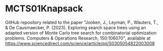 # MCTS01Knapsack
GitHub repository related to the paper "Jooken, J., Leyman, P., Wauters, T., & De Causmaecker, P. (2023). Exploring search space trees using an adapted version of Monte Carlo tree search for combinatorial optimization problems. Computers & Operations Research, 150:106070", available at https://www.sciencedirect.com/science/article/pii/S0305054822003008
